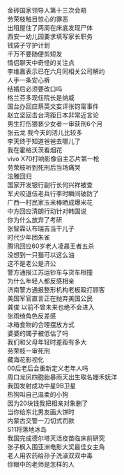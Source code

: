 金砖国家领导人第十三次会晤  
劳荣枝触目惊心的罪恶  
出租屋住了两周在床底发现尸体  
西安一幼儿园要求填写家长职务  
钱袋子守护计划  
千万不要随便剪短发  
情侣聊天中奇怪的关注点  
李维嘉表示已在六月同相关公司解约  
人手一条安心裤  
结婚后必须要改口吗  
格兰芬多现任院长是纳威  
国台办回应蔡英文妄评张钧甯事件  
赵立坚回击台湾距日本非常近言论  
男生打伤猥亵少女者一审获刑6个月  
张云龙 我今天的活儿比较多  
李天终于知道爸爸去哪儿了  
我在霍格沃茨看烟花  
vivo X70打响影像自主芯片第一枪  
劳荣枝听到死刑后当场痛哭  
泫雅回归  
国家开发银行副行长何兴祥被查  
军犬咬退伍老兵行李时瞬间破防了  
广西一村民家玉米棒晒成爆米花  
中方回应清朗行动针对韩国说  
你为什么放弃了考研  
张智霖认布瑞吉当干儿子  
时代少年团朱雀  
腾讯回应60岁老人凌晨王者五杀  
没想到一只猫可以这么油  
这不是老公是济公  
警方通报江苏运钞车与货车相撞  
为什么年轻人都反感相亲  
济南警方通报整形机构老板殴打顾客  
美国军官直言正在抛弃美国公民  
龚俊 以前不曾未来也绝不会进入  
张雨绮角色反差感  
冰箱食物的合理摆放方式  
婆婆的镯子被低估了吗  
我们和父母年轻时差距有多大  
劳荣枝一审死刑  
藏海花影视化  
00后老后会重新定义老年人吗  
周口龙凤四胞胎暴雨天出生取名姗禾妩洋  
我国发射成功中星9B卫星  
热狗叫自己温柔的小狗  
因为20块钱我把相亲对象删了  
当你给东北男友画大饼时  
内蒙古交警一刀切式罚款  
S11将落地冰岛  
我国完成德尔塔灭活疫苗临床前研究  
张子枫入围亚洲电影大奖最佳女主角  
老人用农药给孙子洗澡双双中毒  
你眼中的老师是怎样的人  

